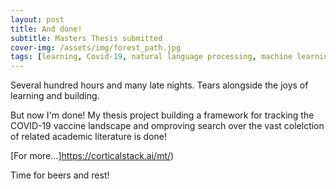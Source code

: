 ```yaml
---
layout: post
title: And done!
subtitle: Masters Thesis submitted
cover-img: /assets/img/forest_path.jpg
tags: [learning, Covid-19, natural language processing, machine learning, BERT, transformers, data engineering]
---
```

Several hundred hours and many late nights. Tears alongside the joys of learning and building.

But now I'm done! My thesis project building a framework for tracking the COVID-19 vaccine landscape and omproving search over the vast colelction of related academic literature is done!

[For more...]https://corticalstack.ai/mt/)

Time for beers and rest!